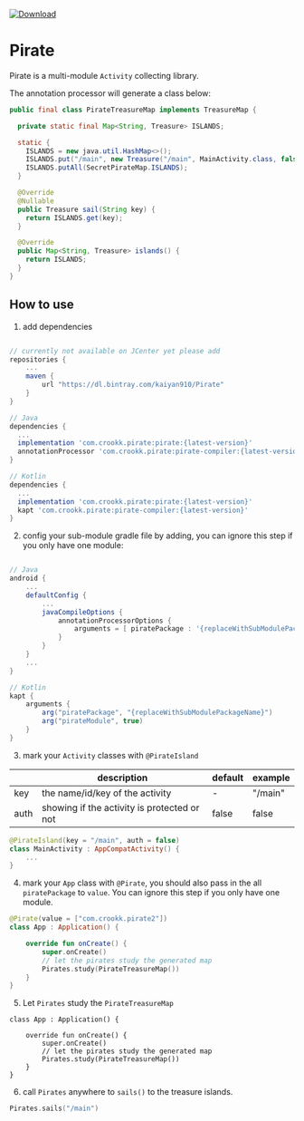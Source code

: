 [![Download](https://api.bintray.com/packages/kaiyan910/Pirate/pirate/images/download.svg?version=1.0.1)](https://bintray.com/kaiyan910/Pirate/pirate/1.0.1/link)

# Pirate

Pirate is a multi-module ```Activity``` collecting library.

The annotation processor will generate a class below:

``` java
public final class PirateTreasureMap implements TreasureMap {

  private static final Map<String, Treasure> ISLANDS;

  static {
    ISLANDS = new java.util.HashMap<>();
    ISLANDS.put("/main", new Treasure("/main", MainActivity.class, false));
    ISLANDS.putAll(SecretPirateMap.ISLANDS);
  }

  @Override
  @Nullable
  public Treasure sail(String key) {
    return ISLANDS.get(key);
  }

  @Override
  public Map<String, Treasure> islands() {
    return ISLANDS;
  }
}
```

## How to use

1. add dependencies
```groovy

// currently not available on JCenter yet please add
repositories {
    ...
    maven {
        url "https://dl.bintray.com/kaiyan910/Pirate"
    }
}

// Java
dependencies {
  ...
  implementation 'com.crookk.pirate:pirate:{latest-version}'
  annotationProcessor 'com.crookk.pirate:pirate-compiler:{latest-version}'
}

// Kotlin
dependencies {
  ...
  implementation 'com.crookk.pirate:pirate:{latest-version}'
  kapt 'com.crookk.pirate:pirate-compiler:{latest-version}'
}
```

2. config your sub-module gradle file by adding, you can ignore this step if you only have one module:
```groovy

// Java
android {
    ...
    defaultConfig {
        ...
        javaCompileOptions {
            annotationProcessorOptions {
                arguments = [ piratePackage : '{replaceWithSubModulePackageName}', pirateModule : true ]
            }
        }
    }
    ...
}

// Kotlin
kapt {
    arguments {
        arg("piratePackage", "{replaceWithSubModulePackageName}")
        arg("pirateModule", true)
    }
}
```

3. mark your ```Activity``` classes with ```@PirateIsland```

|   	| description                                 	| default 	| example 	|
|------	|---------------------------------------------	|---------	|---------	|
| key  	| the name/id/key of the activity            	| -       	| "/main" 	|
| auth 	| showing if the activity is protected or not 	| false   	| false   	|

```kotlin
@PirateIsland(key = "/main", auth = false)
class MainActivity : AppCompatActivity() {
    ...
}
```

4. mark your ```App``` class with ```@Pirate```, you should also pass in the all ```piratePackage``` to ```value```. You can ignore this step if you only have one module.
```kotlin
@Pirate(value = ["com.crookk.pirate2"])
class App : Application() {

    override fun onCreate() {
        super.onCreate()
        // let the pirates study the generated map
        Pirates.study(PirateTreasureMap())
    }
}
```

5. Let ```Pirates``` study the ```PirateTreasureMap```
```koltin
class App : Application() {

    override fun onCreate() {
        super.onCreate()
        // let the pirates study the generated map
        Pirates.study(PirateTreasureMap())
    }
}
```

6. call ```Pirates``` anywhere to ```sails()``` to the treasure islands.
```kotlin
Pirates.sails("/main")
```